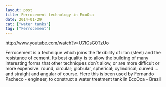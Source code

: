 ```yaml
---
layout: post
title: Ferrocement technology in EcoOca
date: 2014-01-29
cat: ["water tanks"]
tag: ["Ferrocement"]
---
```


http://www.youtube.com/watch?v=U7IGsG0TzUo

Ferrocement is a technique which joins the flexibility of iron (steel) and the resistance of cement. Its best quality is to allow the building of many interesting forms that other techniques don´t allow, or are more difficult or more expensive: round, circular; globular, spherical; cylindrical; curved ... and straight and angular of course. Here this is been used by Fernando Pacheco - engineer, to construct a water treatment tank in EcoOca - Brazil